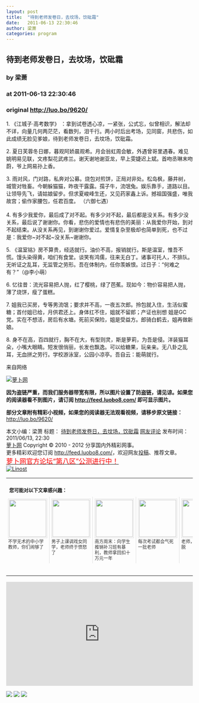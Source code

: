 ```yaml
---
layout: post
title:  "待到老师发卷日，去坟场，饮砒霜"
date:   2011-06-13 22:30:46
author: 梁萧
categories: program
---
```


## 待到老师发卷日，去坟场，饮砒霜
### by 梁萧
### at 2011-06-13 22:30:46
### original <http://luo.bo/9620/>

<p>1. 《江城子·高考数学》 ：拿到试卷透心凉，一紧张，公式忘，似曾相识，解法却不详，向量几何两茫茫，看数列，泪千行。两小时后出考场，见同窗，共悲伤，如此成绩无脸见爹娘，待到老师发卷日，去坟场，饮砒霜。</p><p>2. 夏日芙蓉冬日娜，暮观阿娇晨观希。月会翁虹周会敏，外遇曾哥里遇春。难见姚明易见联，文疼梨花武疼兰。谢天谢地谢亚龙，早上雯婕迟上斌。首吻丞琳末吻蔚，爷上网易孙上香。</p><p>3. 雨对风，门对路，私奔对公募。烧包对煎饼，正局对非处。松岛枫，藤井树，城管对牲畜。今朝躲猫猫，昨夜干露露。孺子牛，流氓兔。娱乐靠手，道路以目。让领导先飞，请姑娘留步。但求夏峻峰生还，又见药家鑫上诉。撼祖国强盛，唯我故宫；偷作家腰包，任君百度。 （六御七遇）<br> <span></span><br> 4. 有多少我爱你，最后成了对不起。有多少对不起，最后都是没关系。有多少没关系，最后说了谢谢你。你看，悲伤的爱情也有悲伤的美丽：从我爱你开始，到对不起结束。从没关系再见，到谢谢你爱过。爱情复杂至极却也简单到死，也不过是：我爱你~对不起~没关系~谢谢你。</p><p>5. 《温室铭》房不算贵，经适就行。油价不高，报销就行。斯是温室，惟吾不慌。馒头染得黄，咱们有食堂。谈笑有鸿儒，往来无白丁。诸事可托人，不排队。无听证之乱耳，无监管之劳形。吾在体制内，任你羡嫉恨。过日子：“何难之有？”（@李小萌）</p><p>6. 忆往昔：流光容易把人抛，红了樱桃，绿了芭蕉。现如今：物价容易把人抛，薄了烧饼，瘦了蛋糕。</p><p>7. 姐我已买房，专等男流氓；要求并不高，一夜五次郎。拎包就入住，生活似蜜糖；首付姐已给，月供君还上。身体扛不住，姐就不留郎；产证也别想 姐是GC党。实在不想活，房后有水塘。死前买保险，姐是受益方。郎骑白鹤去，姐再做新娘。</p><p>8. 身不在高，百四就行，胸不在大，有型则灵，斯是萝莉，为吾是侵。洋装猫耳朵，小嘴大眼睛。短发很俏丽，长发也飘逸。可以给糖果，玩亲亲。无八卦之乱耳，无血拼之劳行。学校游泳室，公园小凉亭。吾自云：能萌就行。</p><p>来自网络</p><p><a title="萝卜网" href="http://dulei.si/files/2011/06/12/3d7bec0839e45dc56c796ed504462e8e.jpg"><img src="http://dulei.si/files/2011/06/12/3d7bec0839e45dc56c796ed504462e8e.jpg" alt="萝卜网" title="萝卜网" border="0"></a></p><p><strong>因为盗链严重，而我们服务器带宽有限，所以图片设置了防盗链，请见谅。如果您的阅读器看不到图片，请订阅 <a href="http://feed.luobo8.com/">http://feed.luobo8.com/</a> 即可显示图片。</strong></p><p><strong>部分文章附有精彩小视频，如果您的阅读器无法观看视频，请移步原文链接：</strong> <a href="http://luo.bo/9620/" title="待到老师发卷日，去坟场，饮砒霜">http://luo.bo/9620/</a></p> 本文小编：梁萧 标题： <a href="http://luo.bo/9620/" title="待到老师发卷日，去坟场，饮砒霜">待到老师发卷日，去坟场，饮砒霜</a> <a href="http://luo.bo/9620/#comments" title="to the comments">网友评论</a> 发布时间：2011/06/13, 22:30 <br> <a href="http://luo.bo/" title="萝卜网 - 人人都是艺术家">萝卜网</a> Copyright ©   2010 - 2012 分享国内外精彩网事。<br> 更多精彩欢迎您订阅 <a href="http://feed.luobo8.com/">http://feed.luobo8.com/</a>，欢迎网友<a href="http://luo.bo/delivery/">投稿</a>、推荐文章。<br> <a href="http://luo.bo/8888/"><font color="red" size="4">萝卜网官方论坛“第八区”公测进行中！</font></a><br> <a href="http://lino.st/" title="Linost"><img src="http://cdn2.dulei.si/files/85fea6cdf7af3b325f3404657e6fde6e.gif" alt="Linost" border="0"></a><br><table cellspacing="0" cellpadding="3" border="0" style="clear:both"><tr><td colspan="5"><b><font size="-1" style="display:block!important;padding:20px 0 5px!important">您可能对以下文章感兴趣：</font></b></td></tr><tr><td width="106" valign="top" style="padding:5px!important;margin:0!important"> <a title="不学无术的中小学教师，你们闹够了" style="text-decoration:none!important" href="http://app.wumii.com/ext/redirect.htm?url=http%3A%2F%2Fluo.bo%2F9600%2F&amp;from=http%3A%2F%2Fluo.bo%2F9620%2F"> <img style="margin:0!important;padding:2px!important;border:1px solid #dddddd!important;width:100px!important;height:100px!important" src="http://static.wumii.com/site_images/2011/06/13/12088235.jpg" width="100px" height="100px"><br> <font size="-1" color="#333333" style="display:block!important;line-height:15px!important;width:106px!important;font:12px/15px arial!important;height:60px!important;margin:3px 0 0 0!important;padding:0!important;overflow:hidden!important">不学无术的中小学教师，你们闹够了</font> </a></td><td width="106" valign="top" style="padding:5px!important;margin:0!important;border-left:1px solid #dddddd!important"> <a title="男子上课调戏女同学，老师终于愤怒了" style="text-decoration:none!important" href="http://app.wumii.com/ext/redirect.htm?url=http%3A%2F%2Fluo.bo%2F9170%2F&amp;from=http%3A%2F%2Fluo.bo%2F9620%2F"> <img style="margin:0!important;padding:2px!important;border:1px solid #dddddd!important;width:100px!important;height:100px!important" src="http://static.wumii.com/site_images/2011/06/04/10975963.jpg" width="100px" height="100px"><br> <font size="-1" color="#333333" style="display:block!important;line-height:15px!important;width:106px!important;font:12px/15px arial!important;height:60px!important;margin:3px 0 0 0!important;padding:0!important;overflow:hidden!important">男子上课调戏女同学，老师终于愤怒了</font> </a></td><td width="106" valign="top" style="padding:5px!important;margin:0!important;border-left:1px solid #dddddd!important"> <a title="南方周末：向学生推销补习班有暴利，教师拿回扣十万元一年" style="text-decoration:none!important" href="http://app.wumii.com/ext/redirect.htm?url=http%3A%2F%2Fluo.bo%2F8877%2F&amp;from=http%3A%2F%2Fluo.bo%2F9620%2F"> <img style="margin:0!important;padding:2px!important;border:1px solid #dddddd!important;width:100px!important;height:100px!important" src="http://static.wumii.com/site_images/2011/05/29/10028832.jpg" width="100px" height="100px"><br> <font size="-1" color="#333333" style="display:block!important;line-height:15px!important;width:106px!important;font:12px/15px arial!important;height:60px!important;margin:3px 0 0 0!important;padding:0!important;overflow:hidden!important">南方周末：向学生推销补习班有暴利，教师拿回扣十万元一年</font> </a></td><td width="106" valign="top" style="padding:5px!important;margin:0!important;border-left:1px solid #dddddd!important"> <a title="每次考试都会气死一批老师" style="text-decoration:none!important" href="http://app.wumii.com/ext/redirect.htm?url=http%3A%2F%2Fluo.bo%2F6222%2F&amp;from=http%3A%2F%2Fluo.bo%2F9620%2F"> <img style="margin:0!important;padding:2px!important;border:1px solid #dddddd!important;width:100px!important;height:100px!important" src="http://static.wumii.com/site_images/2011/03/26/4292356.jpg" width="100px" height="100px"><br> <font size="-1" color="#333333" style="display:block!important;line-height:15px!important;width:106px!important;font:12px/15px arial!important;height:60px!important;margin:3px 0 0 0!important;padding:0!important;overflow:hidden!important">每次考试都会气死一批老师</font> </a></td><td width="106" valign="top" style="padding:5px!important;margin:0!important;border-left:1px solid #dddddd!important"> <a title="老师，你脱还是不脱" style="text-decoration:none!important" href="http://app.wumii.com/ext/redirect.htm?url=http%3A%2F%2Fluo.bo%2F3642%2F&amp;from=http%3A%2F%2Fluo.bo%2F9620%2F"> <img style="margin:0!important;padding:2px!important;border:1px solid #dddddd!important;width:100px!important;height:100px!important" src="http://static.wumii.com/site_images/2010/12/20/1400280.jpg" width="100px" height="100px"><br> <font size="-1" color="#333333" style="display:block!important;line-height:15px!important;width:106px!important;font:12px/15px arial!important;height:60px!important;margin:3px 0 0 0!important;padding:0!important;overflow:hidden!important">老师，你脱还是不脱</font> </a></td></tr><tr><td colspan="5" align="right"> <a style="text-decoration:none!important" href="http://www.wumii.com/widget/relatedItems.htm" title="无觅相关文章插件"> <font size="-1" color="#bbbbbb" style="display:block!important;font-family:arial!important;padding:5px 0!important;font-size:12px!important;color:#bbb!important">无觅</font> </a></td></tr></table><p><iframe src="http://feedads.g.doubleclick.net/~ah/f/7sv1ooo89v8jfelhdjk8plpa64/300/250?ca=1&amp;fh=280#http%3A%2F%2Fluo.bo%2F9620%2F" width="100%" height="280" frameborder="0" scrolling="no" marginwidth="0" marginheight="0"></iframe></p><div>
<a href="http://feeds.feedburner.com/~ff/tamd?a=CSdt0FrMr7g:AJn0cbvB8uk:yIl2AUoC8zA"><img src="http://feeds.feedburner.com/~ff/tamd?d=yIl2AUoC8zA" border="0"></a> <a href="http://feeds.feedburner.com/~ff/tamd?a=CSdt0FrMr7g:AJn0cbvB8uk:qj6IDK7rITs"><img src="http://feeds.feedburner.com/~ff/tamd?d=qj6IDK7rITs" border="0"></a> <a href="http://feeds.feedburner.com/~ff/tamd?a=CSdt0FrMr7g:AJn0cbvB8uk:-BTjWOF_DHI"><img src="http://feeds.feedburner.com/~ff/tamd?i=CSdt0FrMr7g:AJn0cbvB8uk:-BTjWOF_DHI" border="0"></a>
</div>